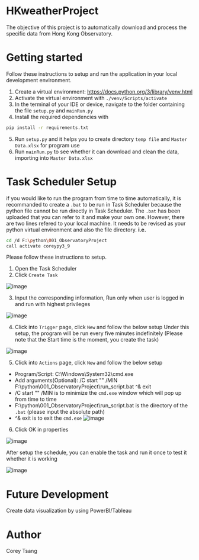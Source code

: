 # HKweatherProject

The objective of this project is to automatically download and process the specific data from Hong Kong Observatory. 

# Getting started
Follow these instructions to setup and run the application in your local development environment.
1. Create a virtual environment: https://docs.python.org/3/library/venv.html
2. Activate the virtual environment with `./venv/Scripts/activate`
3. In the terminal of your IDE or device, navigate to the folder containing the file `setup.py` and `mainRun.py`
4. Install the required dependencies with 
```bash
pip install -r requirements.txt
```
5. Run `setup.py` and it helps you to create directory `temp file` and `Master Data.xlsx` for program use
6. Run `mainRun.py` to see whether it can download and clean the data, importing into `Master Data.xlsx`

# Task Scheduler Setup
if you would like to run the program from time to time automatically, it is recommanded to create a `.bat` to be run in Task Scheduler because the python file cannot be run directly in Task Scheduler. The `.bat` has been uploaded that you can refer to it and make your own one. However, there are two lines refered to your local machine. It needs to be revised as your python virtual environment and also the file directory. 
**i.e.**
```bash
cd /d F:\python\001_ObservatoryProject
call activate coreypy3_9
```

Please follow these instructions to setup.
1. Open the Task Scheduler
2. Click `Create Task` 

![image](https://user-images.githubusercontent.com/115489179/235808805-548ef0c0-0178-46dc-926d-123ebeb1f1d4.png)

3. Input the corresponding information, Run only when user is logged in and run with highest privileges

![image](https://user-images.githubusercontent.com/115489179/235808325-4425646b-337f-47c3-a56f-b4f8d23e71f1.png)

4. Click into `Trigger` page, click `New` and follow the below setup
Under this setup, the program will be run every five minutes indefinitely
(Please note that the Start time is the moment, you create the task)

![image](https://user-images.githubusercontent.com/115489179/235810135-3ac60d15-d005-4ed0-87d2-8da173111012.png)

5. Click into `Actions` page, click `New` and follow the below setup
- Program/Script: C:\Windows\System32\cmd.exe
- Add arguments(Optional): /C start "" /MIN F:\python\001_ObservatoryProject\run_script.bat ^& exit
- /C start "" /MIN is to minimize the `cmd.exe` window which will pop up from time to time 
- F:\python\001_ObservatoryProject\run_script.bat is the directory of the `.bat` (please input the absolute path)
- ^& exit is to exit the `cmd.exe` 
![image](https://user-images.githubusercontent.com/115489179/235811778-db2e1519-1242-4948-8ed2-2fe8afc2cb07.png)

6. Click OK in properties

![image](https://user-images.githubusercontent.com/115489179/235812230-df9a691a-a128-4537-8a74-101cb37a0e89.png)

After setup the schedule, you can enable the task and run it once to test it whether it is working

![image](https://user-images.githubusercontent.com/115489179/235812478-2266c2d7-36a1-488b-8506-879500c59185.png)

# Future Development
Create data visualization by using PowerBI/Tableau

# Author

Corey Tsang



